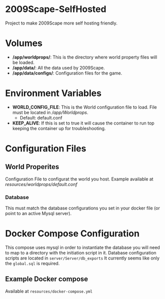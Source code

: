 # 2009Scape-SelfHosted
Project to make 2009Scape more self hosting friendly.

# Volumes
* **/app/worldprops/**: This is the directory where world property files will be loaded.
* **/app/data/**: All the data used by 2009Scape.
* **/app/data/configs/**: Configuration files for the game.

# Environment Variables
* **WORLD_CONFIG_FILE**: This is the World configuration file to load. File must be located in _/app/Worldprops_.
  * Default: default.conf
* **KEEP_ALIVE**: If this is set to true it will cause the container to run top keeping the container up for troubleshooting.

# Configuration Files
## World Properites
Configuration File to configurat the world you host. Example available at _resources/worldprops/default.conf_ 
### Database
This must match the database configurations you set in your docker file (or point to an active Mysql server).

# Docker Compose Configuration
This compose uses mysql in order to instantiate the database you will need to map to a directory with the initiation script in it.
Database configuration scripts are located in `server/Server/db_exports` It currently seems like only the `global.sql` is required.
## Example Docker compose
Available at `resources/docker-compose.yml`